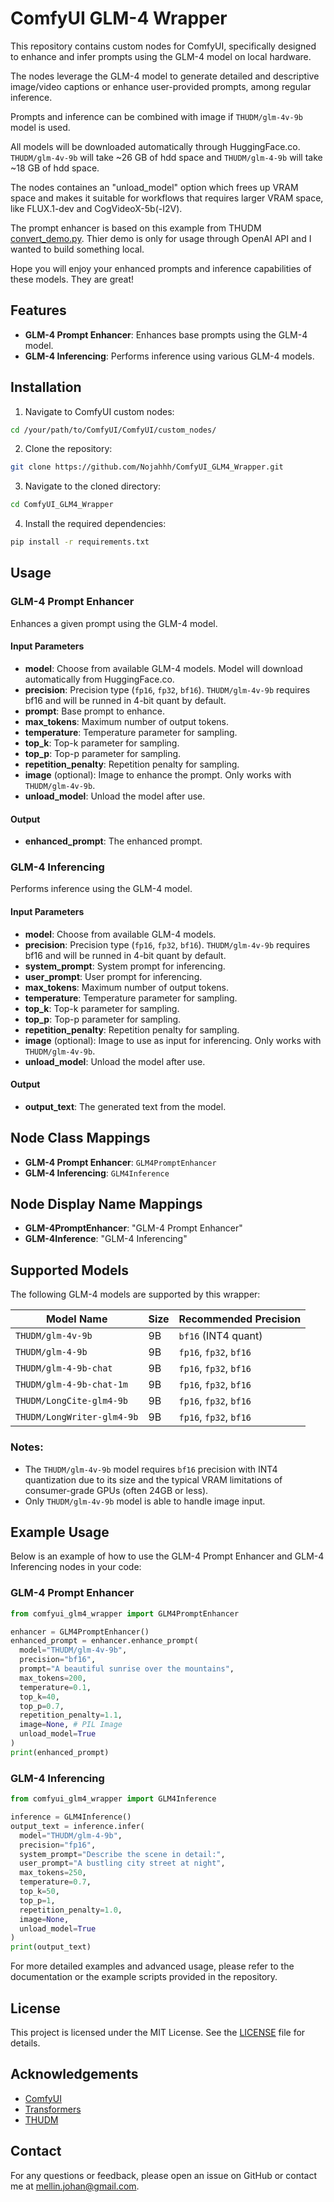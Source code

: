 # ComfyUI GLM-4 Wrapper

This repository contains custom nodes for ComfyUI, specifically designed to enhance and infer prompts using the GLM-4 model on local hardware.

The nodes leverage the GLM-4 model to generate detailed and descriptive image/video captions or enhance user-provided prompts, among regular inference.

Prompts and inference can be combined with image if `THUDM/glm-4v-9b` model is used.

All models will be downloaded automatically through HuggingFace.co. `THUDM/glm-4v-9b` will take ~26 GB of hdd space and `THUDM/glm-4-9b` will take ~18 GB of hdd space.

The nodes containes an "unload_model" option which frees up VRAM space and makes it suitable for workflows that requires larger VRAM space, like FLUX.1-dev and CogVideoX-5b(-I2V).

The prompt enhancer is based on this example from THUDM [convert_demo.py](https://github.com/THUDM/CogVideo/blob/main/inference/convert_demo.py).
Thier demo is only for usage through OpenAI API and I wanted to build something local.

Hope you will enjoy your enhanced prompts and inference capabilities of these models. They are great!


## Features

- **GLM-4 Prompt Enhancer**: Enhances base prompts using the GLM-4 model.
- **GLM-4 Inferencing**: Performs inference using various GLM-4 models.

## Installation

1. Navigate to ComfyUI custom nodes:
  ```bash
  cd /your/path/to/ComfyUI/ComfyUI/custom_nodes/
  ```
2. Clone the repository:
  ```bash
  git clone https://github.com/Nojahhh/ComfyUI_GLM4_Wrapper.git
  ```
3. Navigate to the cloned directory:
  ```bash
  cd ComfyUI_GLM4_Wrapper
  ```
4. Install the required dependencies:
  ```bash
  pip install -r requirements.txt
  ```

## Usage

### GLM-4 Prompt Enhancer

Enhances a given prompt using the GLM-4 model.

#### Input Parameters

- **model**: Choose from available GLM-4 models. Model will download automatically from HuggingFace.co.
- **precision**: Precision type (`fp16`, `fp32`, `bf16`). `THUDM/glm-4v-9b` requires bf16 and will be runned in 4-bit quant by default.
- **prompt**: Base prompt to enhance.
- **max_tokens**: Maximum number of output tokens.
- **temperature**: Temperature parameter for sampling.
- **top_k**: Top-k parameter for sampling.
- **top_p**: Top-p parameter for sampling.
- **repetition_penalty**: Repetition penalty for sampling.
- **image** (optional): Image to enhance the prompt. Only works with `THUDM/glm-4v-9b`.
- **unload_model**: Unload the model after use.

#### Output

- **enhanced_prompt**: The enhanced prompt.

### GLM-4 Inferencing

Performs inference using the GLM-4 model.

#### Input Parameters

- **model**: Choose from available GLM-4 models.
- **precision**: Precision type (`fp16`, `fp32`, `bf16`). `THUDM/glm-4v-9b` requires bf16 and will be runned in 4-bit quant by default.
- **system_prompt**: System prompt for inferencing.
- **user_prompt**: User prompt for inferencing.
- **max_tokens**: Maximum number of output tokens.
- **temperature**: Temperature parameter for sampling.
- **top_k**: Top-k parameter for sampling.
- **top_p**: Top-p parameter for sampling.
- **repetition_penalty**: Repetition penalty for sampling.
- **image** (optional): Image to use as input for inferencing. Only works with `THUDM/glm-4v-9b`.
- **unload_model**: Unload the model after use.

#### Output

- **output_text**: The generated text from the model.

## Node Class Mappings

- **GLM-4 Prompt Enhancer**: `GLM4PromptEnhancer`
- **GLM-4 Inferencing**: `GLM4Inference`

## Node Display Name Mappings

- **GLM-4PromptEnhancer**: "GLM-4 Prompt Enhancer"
- **GLM-4Inference**: "GLM-4 Inferencing"

## Supported Models

The following GLM-4 models are supported by this wrapper:

| Model Name                  | Size  | Recommended Precision |
|-----------------------------|-------|-----------------------|
| `THUDM/glm-4v-9b`           | 9B    | `bf16` (INT4 quant)   |
| `THUDM/glm-4-9b`            | 9B    | `fp16`, `fp32`, `bf16`|
| `THUDM/glm-4-9b-chat`       | 9B    | `fp16`, `fp32`, `bf16`|
| `THUDM/glm-4-9b-chat-1m`    | 9B    | `fp16`, `fp32`, `bf16`|
| `THUDM/LongCite-glm4-9b`    | 9B    | `fp16`, `fp32`, `bf16`|
| `THUDM/LongWriter-glm4-9b`  | 9B    | `fp16`, `fp32`, `bf16`|

### Notes:
- The `THUDM/glm-4v-9b` model requires `bf16` precision with INT4 quantization due to its size and the typical VRAM limitations of consumer-grade GPUs (often 24GB or less).
- Only `THUDM/glm-4v-9b` model is able to handle image input.

## Example Usage

Below is an example of how to use the GLM-4 Prompt Enhancer and GLM-4 Inferencing nodes in your code:

### GLM-4 Prompt Enhancer

```python
from comfyui_glm4_wrapper import GLM4PromptEnhancer

enhancer = GLM4PromptEnhancer()
enhanced_prompt = enhancer.enhance_prompt(
  model="THUDM/glm-4v-9b",
  precision="bf16",
  prompt="A beautiful sunrise over the mountains",
  max_tokens=200,
  temperature=0.1,
  top_k=40,
  top_p=0.7,
  repetition_penalty=1.1,
  image=None, # PIL Image
  unload_model=True
)
print(enhanced_prompt)
```

### GLM-4 Inferencing

```python
from comfyui_glm4_wrapper import GLM4Inference

inference = GLM4Inference()
output_text = inference.infer(
  model="THUDM/glm-4-9b",
  precision="fp16",
  system_prompt="Describe the scene in detail:",
  user_prompt="A bustling city street at night",
  max_tokens=250,
  temperature=0.7,
  top_k=50,
  top_p=1,
  repetition_penalty=1.0,
  image=None,
  unload_model=True
)
print(output_text)
```

For more detailed examples and advanced usage, please refer to the documentation or the example scripts provided in the repository.


## License

This project is licensed under the MIT License. See the [LICENSE](LICENSE) file for details.

## Acknowledgements

- [ComfyUI](https://github.com/comfyui)
- [Transformers](https://github.com/huggingface/transformers)
- [THUDM](https://github.com/THUDM)

## Contact

For any questions or feedback, please open an issue on GitHub or contact me at [mellin.johan@gmail.com](mailto:mellin.johan@gmail.com).
